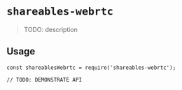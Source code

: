 # `shareables-webrtc`

> TODO: description

## Usage

```
const shareablesWebrtc = require('shareables-webrtc');

// TODO: DEMONSTRATE API
```
